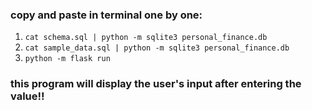 

### copy and paste in terminal one by one:
1. `cat schema.sql | python -m sqlite3 personal_finance.db`
2. `cat sample_data.sql | python -m sqlite3 personal_finance.db`
3. `python -m flask run`

### this program will display the user's input after entering the value!!
